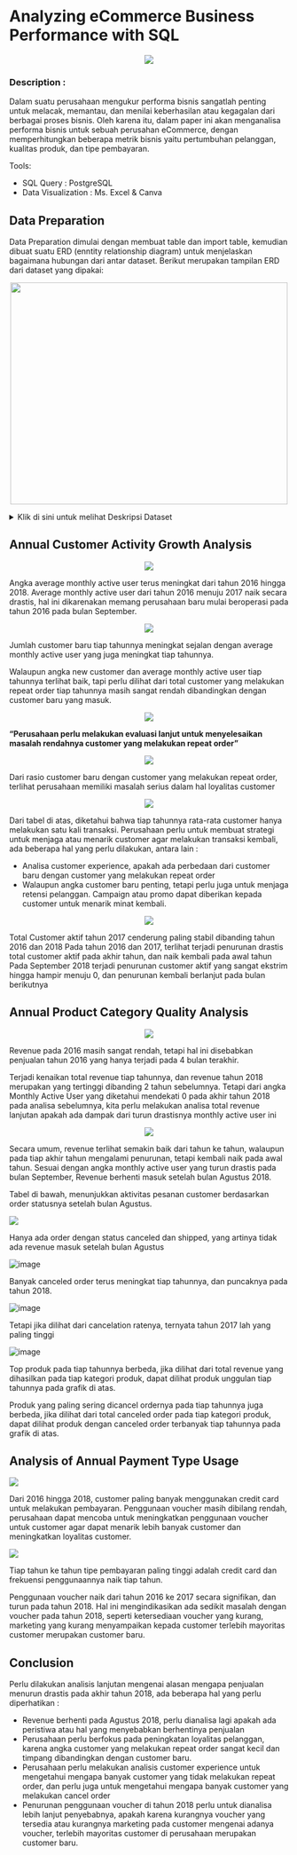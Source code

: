 <h1>Analyzing eCommerce Business Performance with SQL</h1>
<p align="center">
  <img src="https://github.com/lutfiahusnakhoirunnisa/SQL-for-eCommerce-Business/blob/main/OUTPUT/Screenshot%202023-05-21%20202025.png"/>
</p>
<h3><b>Description :</b></h3>

Dalam suatu perusahaan mengukur performa bisnis sangatlah penting untuk melacak, memantau, dan menilai keberhasilan atau kegagalan dari berbagai proses bisnis. Oleh karena itu, dalam paper ini akan menganalisa performa bisnis untuk sebuah perusahan eCommerce,  dengan memperhitungkan beberapa metrik bisnis yaitu pertumbuhan pelanggan, kualitas produk, dan tipe pembayaran.

Tools: 
* SQL Query : PostgreSQL
* Data Visualization : Ms. Excel & Canva

<h2>Data Preparation</h2>

Data Preparation dimulai dengan membuat table dan import table, kemudian dibuat suatu ERD (enntity relationship diagram) untuk menjelaskan bagaimana hubungan dari antar dataset. Berikut merupakan tampilan ERD dari dataset yang dipakai:

<p align="center">
  <img src="https://github.com/lutfiahusnakhoirunnisa/SQL-for-eCommerce-Business/blob/main/OUTPUT/erd.png" width="500" height="400"/>
</p>

<details>
  <summary>Klik di sini untuk melihat Deskripsi Dataset</summary>
  
  Dataset yang digunakan adalah :
  * Sellers : berisi informasi tentang penjual/seller
  * Customers : berisi informasi mengenai customer
  * Geolocation : berisi informasi mengenai geolokasi dari customer dan seller seperti titik latitude dan longitude, dihubungkan dengan key zip_code_prefix
  * Product : berisi informasi mengenai product yang dijual, seperti nama dan deskripsi product, berat, pangjang product, dsb
  * Order_items : berisi informasi mengenai item pembelian seperti order_id, id dari seller, id dari product, dan informasi lain seperti harga, dsb
  * Orders : berisi informasi mengenai detail pembelian seperti order_id yang digunakan untuk menghubungkan dengan dataset order_item, customer_id, status, tanggal purchase, dsb
  * Order_payments : berisi informasi mengenai pembayaran, seperti order_id, total pembayaran, cara pembayaran, dsb 
  * Order_reviews : berisi informasi mengenai review yang dilakukan oleh customer
  
</details>

<h2>Annual Customer Activity Growth Analysis</h2>

  <p align="center">
    <img src="https://github.com/lutfiahusnakhoirunnisa/SQL-for-eCommerce-Business/assets/99700225/80f1d3cc-d5ca-4aaf-99cb-b33124ce7c65"/>
  </p>

  Angka average monthly active user terus meningkat dari tahun 2016 hingga 2018. Average monthly active user dari tahun 2016 menuju 2017 naik secara drastis, hal ini dikarenakan memang perusahaan baru mulai beroperasi pada tahun 2016 pada bulan September.

 <p align="center">
    <img src="https://github.com/lutfiahusnakhoirunnisa/SQL-for-eCommerce-Business/assets/99700225/a5fae049-dd77-41a5-9321-0bd7dfa12f14"/>
  </p>
  
  Jumlah customer baru tiap tahunnya meningkat sejalan dengan average monthly active user yang juga meningkat tiap tahunnya.
  
  Walaupun angka new customer dan average monthly active user tiap tahunnya terlihat baik, tapi perlu dilihat dari total customer yang melakukan repeat order tiap tahunnya masih sangat rendah dibandingkan dengan customer baru yang masuk.
  
   <p align="center">
    <img src="https://github.com/lutfiahk/SQL-for-eCommerce-Business/assets/99700225/664ef65a-af89-4d07-ac3c-0ee643cca002"/>
  </p>
  
  <b>“Perusahaan perlu melakukan evaluasi lanjut untuk menyelesaikan masalah rendahnya customer yang melakukan repeat order”</b>
  
  <p align="center">
    <img src="https://github.com/lutfiahk/SQL-for-eCommerce-Business/assets/99700225/9ae782f6-5c02-48b1-9071-a83f00ced64d"/>
  </p>

  Dari rasio customer baru dengan customer yang melakukan repeat order, terlihat perusahaan memiliki masalah serius dalam hal loyalitas customer

  <p align="center">
    <img src="https://github.com/lutfiahk/SQL-for-eCommerce-Business/assets/99700225/dce1528b-6750-4795-9337-f4e2ab78d432"/>
  </p>

 Dari tabel di atas, diketahui bahwa tiap tahunnya rata-rata customer hanya melakukan satu kali transaksi. Perusahaan perlu untuk membuat strategi untuk menjaga atau menarik customer agar melakukan transaksi kembali, ada beberapa hal yang perlu dilakukan, antara lain :
 
 * Analisa customer experience, apakah ada perbedaan dari customer baru dengan customer yang melakukan repeat order
 * Walaupun angka customer baru penting, tetapi perlu juga untuk menjaga retensi pelanggan. Campaign atau promo dapat diberikan kepada customer untuk menarik minat kembali.

  <p align="center">
    <img src="https://github.com/lutfiahk/SQL-for-eCommerce-Business/assets/99700225/b80ac959-653f-4b9c-a99e-4e6884be794e"/>
  </p>
  
Total Customer aktif tahun 2017 cenderung paling stabil dibanding tahun 2016 dan 2018
Pada tahun 2016 dan 2017, terlihat terjadi penurunan drastis total customer aktif pada akhir tahun, dan naik kembali pada awal tahun
Pada September 2018 terjadi penurunan customer aktif yang sangat ekstrim hingga hampir menuju 0, dan penurunan kembali berlanjut pada bulan berikutnya

<h2>Annual Product Category Quality Analysis</h2>

  <p align="center">
    <img src="https://github.com/lutfiahk/SQL-for-eCommerce-Business/assets/99700225/a85db2ac-8d5d-4b07-92b8-16ef55dbadc8"/>
  </p>
  
Revenue pada 2016 masih sangat rendah, tetapi hal ini disebabkan penjualan tahun 2016 yang hanya terjadi pada 4 bulan terakhir. 

Terjadi kenaikan total revenue tiap tahunnya, dan revenue tahun 2018 merupakan yang tertinggi dibanding 2 tahun sebelumnya. Tetapi dari angka Monthly Active User yang diketahui mendekati 0 pada akhir tahun 2018 pada analisa sebelumnya, kita perlu melakukan analisa total revenue lanjutan apakah ada dampak dari turun drastisnya monthly active user ini

  <p align="center">
    <img src="https://github.com/lutfiahk/SQL-for-eCommerce-Business/assets/99700225/2762b5bc-4679-4635-85bf-e14c7b188571"/>
  </p>

Secara umum, revenue terlihat semakin baik dari tahun ke tahun, walaupun pada tiap akhir tahun mengalami penurunan, tetapi kembali naik pada awal tahun. Sesuai dengan angka monthly active user yang turun drastis pada bulan September, Revenue berhenti masuk setelah bulan Agustus 2018. 

Tabel di bawah, menunjukkan aktivitas pesanan customer berdasarkan order statusnya setelah bulan Agustus. 

  <p align="left">
    <img src="https://github.com/lutfiahk/SQL-for-eCommerce-Business/assets/99700225/33ee8176-6319-4d28-98a5-414371f052be"/>
  </p>
  
Hanya ada order dengan status canceled dan shipped, yang artinya tidak ada revenue masuk setelah bulan Agustus

![image](https://github.com/lutfiahk/SQL-for-eCommerce-Business/assets/99700225/a0c1eb82-911d-49e9-9e54-f42e7dc7bd68)

Banyak canceled order terus meningkat tiap tahunnya, dan puncaknya pada tahun 2018.

![image](https://github.com/lutfiahk/SQL-for-eCommerce-Business/assets/99700225/f0642c2e-7977-4bff-a81c-d66e66364581)

Tetapi jika dilihat dari cancelation ratenya, ternyata tahun 2017 lah yang paling tinggi

![image](https://github.com/lutfiahk/SQL-for-eCommerce-Business/assets/99700225/87b7c887-b042-4a38-b339-23c78c6ba25c)

Top produk pada tiap tahunnya berbeda, jika dilihat dari total revenue yang dihasilkan pada tiap kategori produk, dapat dilihat produk unggulan tiap tahunnya pada grafik di atas.

Produk yang paling sering dicancel ordernya pada tiap tahunnya juga berbeda, jika dilihat dari total canceled order pada tiap kategori produk, dapat dilihat produk dengan canceled order terbanyak tiap tahunnya pada grafik di atas.

<h2>Analysis of Annual Payment Type Usage</h2>

  <p align="left">
    <img src="https://github.com/lutfiahk/SQL-for-eCommerce-Business/assets/99700225/238db407-49f6-42cf-b649-87358967cc15"/>
  </p>

Dari 2016 hingga 2018, customer paling banyak menggunakan credit card untuk melakukan pembayaran. Penggunaan voucher masih dibilang rendah, perusahaan dapat mencoba untuk meningkatkan penggunaan voucher untuk customer agar dapat menarik lebih banyak customer dan meningkatkan loyalitas customer.

  <p align="left">
    <img src="https://github.com/lutfiahk/SQL-for-eCommerce-Business/assets/99700225/eecdf0a8-ce41-483f-87d2-582c4aeb2fff"/>
  </p>
  
Tiap tahun ke tahun tipe pembayaran paling tinggi adalah credit card dan frekuensi penggunaannya naik tiap tahun.

Penggunaan voucher naik dari tahun 2016 ke 2017 secara signifikan, dan turun pada tahun 2018. Hal ini mengindikasikan ada sedikit masalah dengan voucher pada tahun 2018, seperti ketersediaan voucher yang kurang, marketing yang kurang menyampaikan kepada customer terlebih mayoritas customer merupakan customer baru.

<h2>Conclusion</h2>

Perlu dilakukan analisis lanjutan mengenai alasan mengapa penjualan menurun drastis pada akhir tahun 2018, ada beberapa hal yang perlu diperhatikan :

* Revenue berhenti pada Agustus 2018, perlu dianalisa lagi apakah ada peristiwa atau hal yang menyebabkan berhentinya penjualan
* Perusahaan perlu berfokus pada peningkatan loyalitas pelanggan, karena angka customer yang melakukan repeat order sangat kecil dan timpang dibandingkan dengan customer baru.
* Perusahaan perlu melakukan analisis customer experience untuk mengetahui mengapa banyak customer yang tidak melakukan repeat order, dan perlu juga untuk mengetahui mengapa banyak customer yang melakukan cancel order
* Penurunan penggunaan voucher di tahun 2018 perlu untuk dianalisa lebih lanjut penyebabnya, apakah karena kurangnya voucher yang tersedia atau kurangnya marketing pada customer mengenai adanya voucher, terlebih mayoritas customer di perusahaan merupakan customer baru.
